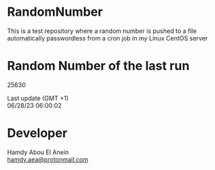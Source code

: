 # RandomNumber    
This is a test repository where a random number is pushed to a file automatically passwordless from a cron job in my Linux CentOS server    
# Random Number of the last run   
25630
      
Last update (GMT +1)    
06/28/23 06:00:02
# Developer    
Hamdy Abou El Anein   
hamdy.aea@protonmail.com
